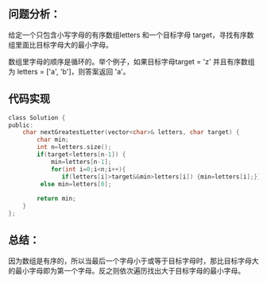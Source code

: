 ## 问题分析： 
给定一个只包含小写字母的有序数组letters 和一个目标字母 target，寻找有序数组里面比目标字母大的最小字母。

数组里字母的顺序是循环的。举个例子，如果目标字母target = 'z' 并且有序数组为 letters = ['a', 'b']，则答案返回 'a'。
## 代码实现
```c
class Solution {
public:
    char nextGreatestLetter(vector<char>& letters, char target) {
        char min;
        int n=letters.size();
        if(target<letters[n-1]) {
            min=letters[n-1];
            for(int i=0;i<n;i++){          
               if(letters[i]>target&&min>letters[i]) {min=letters[i];}}}
         else min=letters[0];
        
        return min;
    }
};
```
## 总结：
因为数组是有序的，所以当最后一个字母小于或等于目标字母时，那比目标字母大的最小字母即为第一个字母。反之则依次遍历找出大于目标字母的最小字母。
      
      
      